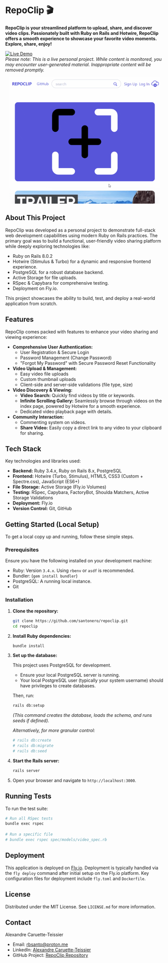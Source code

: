 # RepoClip 🎬

**RepoClip is your streamlined platform to upload, share, and discover video clips. Passionately built with Ruby on Rails and Hotwire, RepoClip offers a smooth experience to showcase your favorite video moments. Explore, share, enjoy!**

[![Live Demo](https://img.shields.io/badge/Live%20Demo-Visit%20RepoClip-brightgreen?style=flat-square)](https://repoclip.fly.dev/)<br>
*Please note: This is a live personal project. While content is monitored, you may encounter user-generated material. Inappropriate content will be removed promptly.*

<p align="center">
    <img src="./docs/images/repoclip_upload_preview.gif" alt="RepoClip Upload Process Preview" width="480">
</p>

## About This Project

RepoClip was developed as a personal project to demonstrate full-stack web development capabilities using modern Ruby on Rails practices. The primary goal was to build a functional, user-friendly video sharing platform while deeply exploring technologies like:

*   Ruby on Rails 8.0.2
*   Hotwire (Stimulus & Turbo) for a dynamic and responsive frontend experience.
*   PostgreSQL for a robust database backend.
*   Active Storage for file uploads.
*   RSpec & Capybara for comprehensive testing.
*   Deployment on Fly.io.

This project showcases the ability to build, test, and deploy a real-world application from scratch.

## Features

RepoClip comes packed with features to enhance your video sharing and viewing experience:

*   **Comprehensive User Authentication:**
    *   User Registration & Secure Login
    *   Password Management (Change Password)
    *   "Forgot My Password" with Secure Password Reset Functionality
*   **Video Upload & Management:**
    *   Easy video file uploads
    *   Custom thumbnail uploads
    *   Client-side and server-side validations (file type, size)
*   **Video Discovery & Viewing:**
    *   **Video Search:** Quickly find videos by title or keywords.
    *   **Infinite Scrolling Gallery:** Seamlessly browse through videos on the index page, powered by Hotwire for a smooth experience.
    *   Dedicated video playback page with details.
*   **Community Interaction:**
    *   Commenting system on videos.
    *   **Share Video:** Easily copy a direct link to any video to your clipboard for sharing.

## Tech Stack

Key technologies and libraries used:

*   **Backend:** Ruby 3.4.x, Ruby on Rails 8.x, PostgreSQL
*   **Frontend:** Hotwire (Turbo, Stimulus), HTML5, CSS3 (Custom + Spectre.css), JavaScript (ES6+)
*   **File Storage:** Active Storage (Fly.io Volumes)
*   **Testing:** RSpec, Capybara, FactoryBot, Shoulda Matchers, Active Storage Validations
*   **Deployment:** Fly.io
*   **Version Control:** Git, GitHub

## Getting Started (Local Setup)

To get a local copy up and running, follow these simple steps.

### Prerequisites

Ensure you have the following installed on your development machine:

*   Ruby: Version `3.4.x`. Using `rbenv` or `asdf` is recommended.
*   Bundler: (`gem install bundler`)
*   PostgreSQL: A running local instance.
*   Git

### Installation

1.  **Clone the repository:**
    ```bash
    git clone https://github.com/santonero/repoclip.git
    cd repoclip
    ```

2.  **Install Ruby dependencies:**
    ```bash
    bundle install
    ```

3.  **Set up the database:**

    This project uses PostgreSQL for development.
    *   Ensure your local PostgreSQL server is running.
    *   Your local PostgreSQL user (typically your system username) should have privileges to create databases.

    Then, run:
    ```bash
    rails db:setup
    ```
    *(This command creates the database, loads the schema, and runs seeds if defined).*

    *Alternatively, for more granular control:*
    ```bash
    # rails db:create
    # rails db:migrate
    # rails db:seed
    ```

4.  **Start the Rails server:**
    ```bash
    rails server
    ```

5.  Open your browser and navigate to `http://localhost:3000`.

## Running Tests

To run the test suite:

```bash
# Run all RSpec tests
bundle exec rspec

# Run a specific file
# bundle exec rspec spec/models/video_spec.rb
```

## Deployment

This application is deployed on [Fly.io](https://fly.io/). Deployment is typically handled via the `fly deploy` command after initial setup on the Fly.io platform. Key configuration files for deployment include `fly.toml` and `Dockerfile`.

## License

Distributed under the MIT License. See `LICENSE.md` for more information.

## Contact

Alexandre Caruette-Teissier
*   Email: rbsanto@proton.me
*   LinkedIn: [Alexandre Caruette-Teissier](https://www.linkedin.com/in/alexandrecaruetteteissier)
*   GitHub Project: [RepoClip Repository](https://github.com/santonero/repoclip)